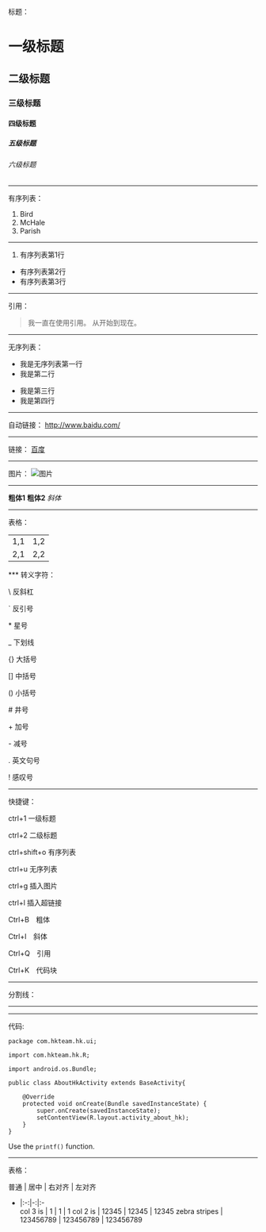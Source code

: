 标题：
# 一级标题
## 二级标题
### 三级标题
#### 四级标题
##### 五级标题
###### 六级标题
***
有序列表：

1.  Bird
2.  McHale
3.  Parish
***
1. 有序列表第1行
- 有序列表第2行
- 有序列表第3行

***
引用：
> 我一直在使用引用。
> 从开始到现在。
***
无序列表：

- 我是无序列表第一行
- 我是第二行
* 我是第三行
* 我是第四行
***
自动链接：
<http://www.baidu.com/>
***
链接：
[百度](https://www.baidu.com)
***

图片：
![图片](https://www.baidu.com/img/bd_logo1.png)
***
**粗体1** __粗体2__  *斜体*
***
表格：
<table>
  <tr>
      <td>1,1</td>
      <td>1,2</td>
  </tr>
  <tr>
      <td>2,1</td>
      <td>2,2</td>
  </tr>
</table>
***
转义字符：

\\ 反斜杠

\` 反引号 

\* 星号 

\_ 下划线 

\{} 大括号 

\[] 中括号 

\() 小括号 

\# 井号 

\+ 加号 

\- 减号 

\. 英文句号 

\! 感叹号

***
快捷键：

ctrl+1 一级标题 

ctrl+2 二级标题 

ctrl+shift+o 有序列表

ctrl+u 无序列表

ctrl+g 插入图片

ctrl+l 插入超链接

Ctrl+B　粗体

Ctrl+I　斜体

Ctrl+Q　引用 

Ctrl+K　代码块 


***
分割线：
- - -
***
代码:

	package com.hkteam.hk.ui;

	import com.hkteam.hk.R;
	
	import android.os.Bundle;
	
	public class AboutHkActivity extends BaseActivity{

	    @Override
	    protected void onCreate(Bundle savedInstanceState) {
	        super.onCreate(savedInstanceState);
	        setContentView(R.layout.activity_about_hk);
	    }
	}

Use the `printf()` function.
***
表格：

普通       	  | 居中			   | 右对齐	 	| 左对齐
- |:-:|-:|:-  
col 3 is      |	1 			   | 1 	 	 	| 1
col 2 is      | 12345      	   | 12345 	 	| 12345
zebra stripes | 123456789      | 123456789  | 123456789